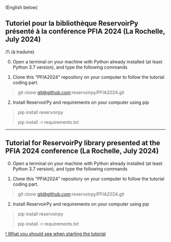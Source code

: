 (English below)
## Tutoriel pour la bibliothèque ReservoirPy présenté à la conférence PFIA 2024 (La Rochelle, July 2024)
/!\ (à traduire)

0. Open a terminal on your machine with Python already installed (at least Python 3.7 version), and type the following commands

1. Clone this "PFIA2024" repository on your computer to follow the tutorial coding part.

> git clone git@github.com:reservoirpy/PFIA2024.git

2. Install ReservoirPy and requirements on your computer using pip

> pip install reservoirpy
>
> pip install -r requirements.txt

---  

## Tutorial for ReservoirPy library presented at the PFIA 2024 conference (La Rochelle, July 2024)

0. Open a terminal on your machine with Python already installed (at least Python 3.7 version), and type the following commands

1. Clone this "PFIA2024" repository on your computer to follow the tutorial coding part.

> git clone git@github.com:reservoirpy/PFIA2024.git

2. Install ReservoirPy and requirements on your computer using pip

> pip install reservoirpy
>
> pip install -r requirements.txt

[! What you should see when starting the tutorial](tuto-jupyter-reservoirpy-PFIA2024.jpg)

